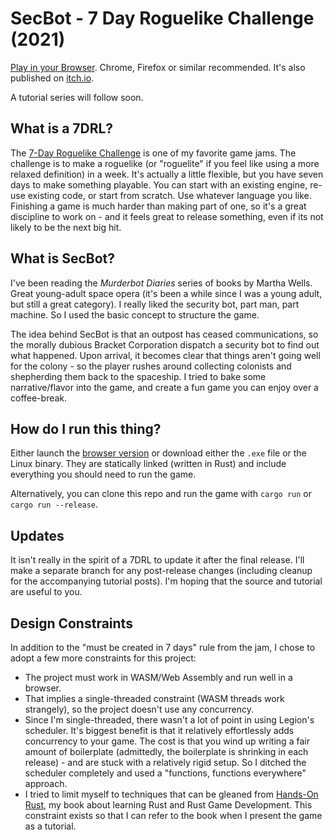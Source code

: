 # SecBot - 7 Day Roguelike Challenge (2021)

[Play in your Browser](http://bfnightly.bracketproductions.com/secbot2021/). Chrome, Firefox or similar recommended. It's also published on [itch.io](https://thebracket.itch.io/secbot).

A tutorial series will follow soon.

## What is a 7DRL?

The [7-Day Roguelike Challenge](https://7drl.com/) is one of my favorite game jams. The challenge is to make a roguelike (or "roguelite" if you feel like using a more relaxed definition) in a week. It's actually a little flexible, but you have seven days to make something playable. You can start with an existing engine, re-use existing code, or start from scratch. Use whatever language you like. Finishing a game is much harder than making part of one, so it's a great discipline to work on - and it feels great to release something, even if its not likely to be the next big hit.

## What is SecBot?

I've been reading the *Murderbot Diaries* series of books by Martha Wells. Great young-adult space opera (it's been a while since I was a young adult, but still a great category). I really liked the security bot, part man, part machine. So I used the basic concept to structure the game.

The idea behind SecBot is that an outpost has ceased communications, so the morally dubious Bracket Corporation dispatch a security bot to find out what happened. Upon arrival, it becomes clear that things aren't going well for the colony - so the player rushes around collecting colonists and shepherding them back to the spaceship. I tried to bake some narrative/flavor into the game, and create a fun game you can enjoy over a coffee-break.

## How do I run this thing?

Either launch the [browser version](http://bfnightly.bracketproductions.com/secbot2021/) or download either the `.exe` file or the Linux binary. They are statically linked (written in Rust) and include everything you should need to run the game.

Alternatively, you can clone this repo and run the game with `cargo run` or `cargo run --release`.

## Updates

It isn't really in the spirit of a 7DRL to update it after the final release. I'll make a separate branch for any post-release changes (including cleanup for the accompanying tutorial posts). I'm hoping that the source and tutorial are useful to you.

## Design Constraints

In addition to the "must be created in 7 days" rule from the jam, I chose to adopt a few more constraints for this project:

* The project must work in WASM/Web Assembly and run well in a browser.
* That implies a single-threaded constraint (WASM threads work strangely), so the project doesn't use any concurrency.
* Since I'm single-threaded, there wasn't a lot of point in using Legion's scheduler. It's biggest benefit is that it relatively effortlessly adds concurrency to your game. The cost is that you wind up writing a fair amount of boilerplate (admittedly, the boilerplate is shrinking in each release) - and are stuck with a relatively rigid setup. So I ditched the scheduler completely and used a "functions, functions everywhere" approach.
* I tried to limit myself to techniques that can be gleaned from [Hands-On Rust](https://hands-on-rust.com/), my book about learning Rust and Rust Game Development. This constraint exists so that I can refer to the book when I present the game as a tutorial.
